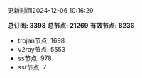 更新时间2024-12-06 10:16:29

**总订阅: 3398**
**总节点: 21269**
**有效节点: 8236**
- trojan节点: 1698
- v2ray节点: 5553
- ss节点: 978
- ssr节点: 7
